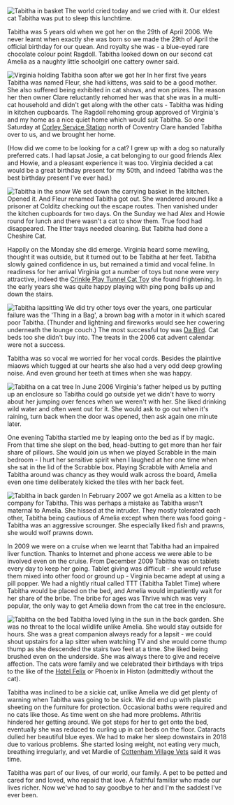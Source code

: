 ![Tabitha in basket](IMG_0484.JPG)
The world cried today and we cried with it. Our eldest cat Tabitha was
put to sleep this lunchtime.

Tabitha was 5 years old when we got her on the 29th of April 2006.
We never learnt when exactly she was born so we made the 29th of April
the official birthday for our quean. And royalty she was - a blue-eyed
rare chocolate colour point Ragdoll. Tabitha looked down on our
second cat Amelia as a naughty little schoolgirl one cattery owner said.

![Virginia holding Tabitha soon after we got her](DSCF0006.jpg)
In her first five years Tabitha was named Fleur, she had kittens,
was said to be a good mother.
She also suffered being exhibited in cat shows, and won prizes.
The reason her then owner Clare reluctantly rehomed her was that she was in
a multi-cat household and didn't get along with the other cats -
Tabitha was hiding in kitchen cupboards. The Ragdoll rehoming group
approved of Virginia's and my home as a nice quiet home which would
suit Tabitha. So one Saturday at [Corley Service Station](https://www.welcomebreak.co.uk/locations/corley-m6/) north of Coventry
Clare handed Tabitha over to us, and we brought her home.

(How did we come to be looking for a cat? I grew up with a dog so
naturally preferred cats. I had lapsat Josie, a cat belonging to our
good friends Alex and Howie, and a pleasant experience it was too.
Virginia decided a cat would be a great birthday present for my 50th,
and indeed Tabitha was the best birthday present I've ever had.)

![Tabitha in the snow](DSCF0022.JPG)
We set down the carrying basket in the kitchen. Opened it. And
Fleur renamed Tabitha got out. She wandered around like a prisoner at Colditz
checking out the escape routes.  Then vanished under the kitchen
cupboards for two days. On the Sunday we had Alex and Howie round
for lunch and there wasn't a cat to show them. True food had disappeared.
The litter trays needed cleaning. But Tabitha had done a Cheshire Cat.

Happily on the Monday she did emerge. Virginia heard some mewling,
thought it was outside, but it turned out to be Tabitha at her feet.
Tabitha slowly gained confidence in us, but remained a timid and
vocal feline. In readiness for her arrival Virginia got a number of
toys but none were very attractive, indeed the [Crinkle Play Tunnel Cat Toy](https://www.petsathome.com/webapp/wcs/stores/servlet/en/pets/crinkle-play-tunnel-cat-toy)
she found frightening. In the early years she was quite happy
playing with ping pong balls up and down the stairs.

![Tabitha lapsitting](lapsit.jpg)
We did try other toys over the years, one
particular failure was the 'Thing in a Bag', a brown bag with a motor
in it which scared poor Tabitha. (Thunder and lightning and fireworks
would see her cowering underneath the lounge couch.) The most successful toy was [Da Bird](https://www.dabird.com/).
Cat beds too she didn't buy into. The treats in the 2006 cat advent calendar
were not a success.

Tabitha was so vocal we worried for her vocal cords. Besides the
plaintive miaows which tugged at our hearts she also had a very odd
deep growling noise.  And even
ground her teeth at times when she was happy.

![Tabitha on a cat tree](IMG_1722.jpg)
In June 2006 Virginia's father helped us by putting up an enclosure
so Tabitha could go outside yet we didn't have to worry about her
jumping over fences when we weren't with her. She liked drinking wild water and often went
out for it. She would ask to go out when it's raining, turn back
when the door was opened, then ask again one minute later.

One evening Tabitha startled me by leaping onto the bed as if by
magic. From that time she slept on the bed, head-butting to get more
than her fair share of pillows. She would join us when we played Scrabble in the
main bedroom - I hurt her sensitive spirit when I laughed at her one time
when she sat in the lid of the Scrabble box. Playing Scrabble with Amelia and
Tabitha around was chancy as they would walk across the board, Amelia even
one time deliberately kicked the tiles with her back feet.

![Tabitha in back garden](IMG_0452.JPG)
In February 2007 we got Amelia as a kitten to be company for Tabitha.
This was perhaps a mistake as Tabitha wasn't maternal to Amelia. She hissed at the
intruder. They mostly tolerated each other, Tabitha being cautious of
Amelia except when there was food going - Tabitha was an aggressive scrounger.
She especially liked fish and prawns, she would wolf prawns down.

In 2009 we were on a cruise when we learnt that Tabitha had an impaired
liver function. Thanks to Internet and phone access we were able to be
involved even on the cruise. From December 2009 Tabitha was on tablets every
day to keep her going. Tablet giving was difficult - she would refuse them
mixed into other food or ground up - Virginia became adept at using a pill
popper. We had a nightly ritual called TTT (Tabitha Tablet Time) where
Tabitha would be placed on the bed, and Amelia would impatiently wait for
her share of the bribe. The bribe for ages was Thrive which was very popular,
the only way to get Amelia down from the cat tree in the enclosure.

![Tabitha on the bed](IMG_1995.JPG)
Tabitha loved lying in the sun in the back garden. She was no threat to the
local wildlife unlike Amelia. She would stay outside for hours. She was a
great companion always ready for a lapsit -	we could shout upstairs for a
lap sitter when watching TV and she would come thump thump as she descended the
stairs two feet at a time. She liked being brushed even on the underside.
She was always there to give and receive affection. The cats were family and
we celebrated their birthdays with trips to the like of the [Hotel Felix](https://www.hotelfelix.co.uk/)
or Phoenix in Histon (admittedly without the cat).

Tabitha was inclined to be a sickie cat, unlike Amelia we did get plenty of
warning when Tabitha was going to be sick. We did end up with plastic sheeting
on the furniture for protection. Occasional baths were required and no
cats like those. As time went on she had more problems. Athritis hindered her
getting around. We got steps for her to get onto the bed, eventually she was reduced to
curling up in cat beds on the floor. Cataracts dulled her beautiful blue eyes.
We had to make her sleep downstairs in 2018 due to various problems. She
started losing weight, not eating very much, breathing irregularly, and
vet Mardie of [Cottenham Village Vets](https://www.villagevet.co.uk/practice/cottenham/) said it was time.

Tabitha was part of our lives, of our world, our family. A pet to be petted and
cared for and loved, who repaid that love. A faithful familiar who made our
lives richer. Now we've had to say goodbye to her and
I'm the saddest I've ever been.
